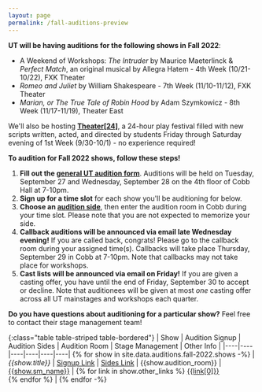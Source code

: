 ```yaml
---
layout: page
permalink: /fall-auditions-preview
---
```


**UT will be having auditions for the following shows in Fall 2022**:

* A Weekend of Workshops: *The Intruder* by Maurice Maeterlinck & *Perfect Match*, an original musical by Allegra Hatem - 4th Week (10/21-10/22), FXK Theater
* *Romeo and Juliet* by William Shakespeare - 7th Week (11/10-11/12), FXK Theater
* *Marian, or The True Tale of Robin Hood* by Adam Szymkowicz - 8th Week (11/17-11/19), Theater East

We'll also be hosting [**Theater[24]**](/theater24), a 24-hour play festival filled with new scripts written, acted, and directed by students Friday through Saturday evening of 1st Week (9/30-10/1) - no experience required!

**To audition for Fall 2022 shows, follow these steps!**

1. **Fill out the [general UT audition form](https://bit.ly/UTFall2022Auditions)**. Auditions will be held on Tuesday, September 27 and Wednesday, September 28 on the 4th floor of Cobb Hall at 7-10pm.
2. **Sign up for a time slot** for each show you'll be auditioning for below.
3. **Choose an [audition side](https://drive.google.com/drive/folders/1SdDHoFH_5koD6zKhc3LsPQg1Y6JEUZcT?usp=sharing)**, then enter the audition room in Cobb during your time slot. Please note that you are not expected to memorize your side.
4. **Callback auditions will be announced via email late Wednesday evening!** If you are called back, congrats! Please go to the callback room during your assigned time(s). Callbacks will take place Thursday, September 29 in Cobb at 7-10pm. Note that callbacks may not take place for workshops.
5. **Cast lists will be announced via email on Friday!** If you are given a casting offer, you have until the end of Friday, September 30 to accept or decline. Note that auditionees will be given at most *one* casting offer across all UT mainstages and workshops each quarter.

**Do you have questions about auditioning for a particular show?** Feel free to contact their stage management team!

{:class="table table-striped table-bordered"}
| Show | Audition Signup | Audition Sides | Audition Room | Stage Management | Other Info |
|----|----|----|----|----|----|
{% for show in site.data.auditions.fall-2022.shows -%}
| *{{show.title}}* | [Signup Link]({{show.signup_link}}) | [Sides Link]({{show.sides_link}}) | {{show.audition_room}} | [{{show.sm_name}}]({{show.sm_email}}) | {% for link in show.other_links %} [{{link[0]}}]({{link[1]}}) <br> {% endfor %} |
{% endfor -%}